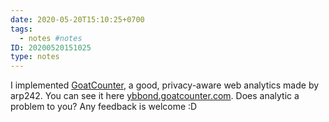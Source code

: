 ```yaml
---
date: 2020-05-20T15:10:25+0700
tags:
  - notes #notes
ID: 20200520151025
type: notes
---
```


I implemented [GoatCounter](https://www.goatcounter.com/), a good, privacy-aware web analytics made by arp242. You can see it here [ybbond.goatcounter.com](https://ybbond.goatcounter.com/). Does analytic a problem to you? Any feedback is welcome :D
